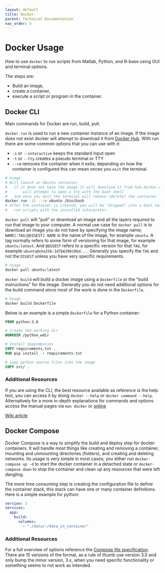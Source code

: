 ```yaml
---
layout: default
title: Docker
parent: Technical Documentation
nav_order: 5
---
```

# Docker Usage

How to use `docker` to run scripts from Matlab, Python, and R-base using GUI and terminal options.

The steps are:

- Build an image,
- create a container,
- execute a script or program in the container.

## Docker CLI

Main commands for Docker are run, build, pull.

`docker run` is used to run a new container instance of an image. If the image does not exist docker
will attempt to download it from [Docker Hub](https://hub.docker.com). With run there are some
common options that you can use with it:

- `-i` or `--interactive` keeps the standard input open
- `-t` or `--tty` creates a pseudo terminal or TTY
- `--rm` removes the container when it exits; depending on how the container is configured this can
	mean onces you `exit` the terminal.

```sh
# Usage
# Will launch an Ubuntu container
# 	if it does not have the image it will download it from hub.docker.com
#		will attempt to open a tty with the bash shell
# 	and once you exit the terminal will remove (delete) the container
docker run -it --rm ubuntu /bin/bash
# After the container is created, you will be "dropped" into a bash terminal and you can
# 	run scripts with the installed interpreter.
```

`docker pull` will "pull" or download an image and all the layers required to run that image to your
computer. A normal use case for `docker pull` is to download an image you do not have by specifying
the image name; `NAME[:TAG|@DIGEST]`. `NAME` is the name of the image, for example `ubuntu`. A tag
normally refers to some form of versioning for that image, for example `ubuntu:latest`. And
`@DIGEST` refers to a specific version for that `TAG`, for example
`ubuntu@sha256:1d7b639619bd...`. Generally you specify the `TAG` and not the `DIGEST` unless you
have very specific requirements.

```sh
# Usage
docker pull ubuntu:latest
```

`docker build` will build a docker image using a `Dockerfile` or the "build instructions" for the
image. Generally you do not need additional options for the build command since most of the work is
done in the `Dockerfile`.

```sh
# Usage
docker build Dockerfile
```

Below is an example is a simple `Dockerfile` for a Python container:

```Dockerfile
FROM python:3.8

# Create the working dir
WORKDIR /python_wdir

# Install dependencies
COPY requirements.txt .
RUN pip install -r requirements.txt

# Copy python source files into the image
COPY src/ .
```

### Additional Resources

If you are using the CLI, the best resource available as reference is the help text, you can access
it by doing `docker --help` or `docker command --help`. Alternatively for a more in-depth
explanations for commands and options access the manual pages via `man docker` or
[online](http://manpages.org/docker)

[Wiki article](https://wiki.archlinux.org/index.php/Docker)

## Docker Compose

Docker Compose is a way to simplify the build and deploy step for docker containers. It will handle
most things like creating and removing a container, mounting and unmounting directories (folders),
and creating and deleting networks. Its usage is very simple in most cases; you either run
`docker-compose up -d` to start the docker container in a detached state or `docker-compose down` to
stop the container and clean up any resources that were left dangling.

The more time consuming step is creating the configuration file to define the container stack, this
stack can have one or many container definitions. Here is a simple example for python:

```yaml
version: 3
services:
  app:
    build: .
      volumes:
        - "./data/:/data_in_container"
```

### Additional Resources

For a full overview of options reference the [Compose file
specification](https://docs.docker.com/compose/compose-file/). There are 15 versions of the format,
as a rule of thumb use version 3.0 and only bump the minor version, 3.x, when you need specific
functionality or something seems to not work as intended.